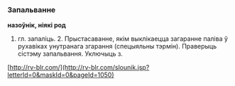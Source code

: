 ### Запальванне
**назоўнік, ніякі род**

1. гл. запаліць. 2. Прыстасаванне, якім выклікаецца загаранне паліва ў рухавіках унутранага згарання (спецыяльны тэрмін). Праверыць сістэму запальвання. Уключыць з.

<a rel="author">[http://rv-blr.com/](http://rv-blr.com/slounik.jsp?letterId=0&maskId=0&pageId=1050)</a>
